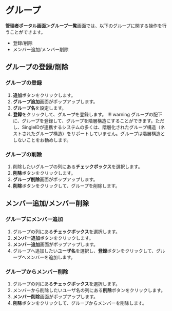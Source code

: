 # グループ

**管理者ポータル画面＞グループ一覧**画面では、以下のグループに関する操作を行うことができます。

* 登録/削除
* メンバー追加/メンバー削除

## グループの登録/削除

### グループの登録
1. **追加**ボタンをクリックします。
2. **グループ追加**画面がポップアップします。
3. **グループ名**を設定します。
4. **登録**をクリックして、グループを登録します。
!!! warning
    グループの配下に、グループを登録して、グループを階層構造にすることができます。ただし、SingleIDが連携するシステムの多くは、階層化されたグループ構造（ネストされたグループ構造）をサポートしていません。グループは階層構造としないことをお勧めします。

### グループの削除
1. 削除したいグループの列にある**チェックボックス**を選択します。
2. **削除**ボタンをクリックします。
3. **グループ削除**画面がポップアップします。
4. **削除**ボタンをクリックして、グループを削除します。

## メンバー追加/メンバー削除
### グループにメンバー追加
1. グループの列にある**チェックボックス**を選択します。
2. **メンバー追加**ボタンをクリックします。
3. **メンバー追加**画面がポップアップします。
4. グループへ追加したい**ユーザ名**を選択し、**登録**ボタンをクリックして、グループへメンバーを追加します。

### グループからメンバー削除
1. グループの列にある**チェックボックス**を選択します。
2. メンバーから削除したいユーザ名の列にある**削除**ボタンをクリックします。
3. **メンバー削除**画面がポップアップします。
4. **削除**ボタンをクリックして、グループからメンバーを削除します。

